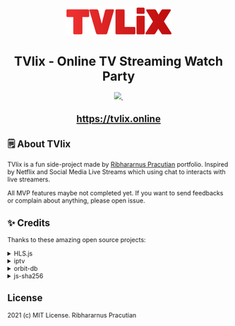 <p align="center">
  <a href="https://nextjs.org">
    <img src="public/assets/images/logo.png" height="64">
  </a>
</p>

<h1 align="center">TVlix - Online TV Streaming Watch Party</h1>

<p align="center">
  <a aria-label="Ribhararnus Pracutian" href="https://tvlix.online">
    <img src="https://img.shields.io/badge/Ribhararnus%20Pracutian-000000.svg?style=for-the-badge&labelColor=000">
  </a>
  <a aria-label="License" href="https://github.com/oknoorap/tvlix/blob/master/LICENSE.md">
    <img alt="" src="https://img.shields.io/npm/l/next.svg?style=for-the-badge&labelColor=000000">
  </a>
</p>

<h2 align="center"><a href="https://tvlix.online">https://tvlix.online</a></h2>

## 🗒 About TVlix

TVlix is a fun side-project made by [Ribhararnus Pracutian](https://github.com/oknoorap) portfolio. Inspired by Netflix and Social Media Live Streams which using chat to interacts with live streamers.

All MVP features maybe not completed yet. If you want to send feedbacks or complain about anything, please open issue.

## ✨ Credits

Thanks to these amazing open source projects:

<details><summary>HLS.js</summary>
JavaScript HLS client using Media Source Extension.<br />
<a href="https://github.com/video-dev/hls.js/" rel="noopener">https://github.com/video-dev/hls.js/</a>
</details>

<details><summary>iptv</summary>
Collection of 5000+ publicly available IPTV channels from all over the world.<br />
<a href="https://github.com/iptv-org/iptv" rel="noopener">https://github.com/iptv-org/iptv</a>
</details>

<details><summary>orbit-db</summary>
Peer-to-Peer Databases for the Decentralized Web.<br />
<a href="https://github.com/orbitdb/orbit-db" rel="noopener">https://github.com/orbitdb/orbit-db</a>
</details>

<details><summary>js-sha256</summary>
A simple SHA-256 / SHA-224 hash function for JavaScript supports UTF-8 encoding.<br />
<a href="https://github.com/emn178/js-sha256" rel="noopener">https://github.com/emn178/js-sha256</a>
</details>

## License

2021 (c) MIT License. Ribhararnus Pracutian
